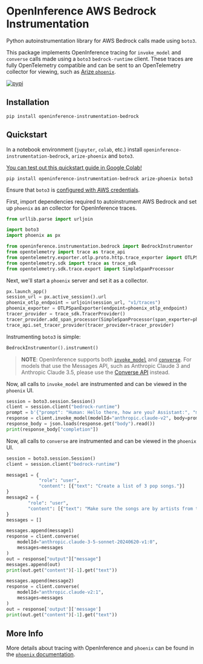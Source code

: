 # OpenInference AWS Bedrock Instrumentation

Python autoinstrumentation library for AWS Bedrock calls made using `boto3`.

This package implements OpenInference tracing for `invoke_model` and `converse` calls made using a `boto3` `bedrock-runtime` client. These traces are fully OpenTelemetry compatible and can be sent to an OpenTelemetry collector for viewing, such as [Arize `phoenix`](https://github.com/Arize-ai/phoenix).

[![pypi](https://badge.fury.io/py/openinference-instrumentation-bedrock.svg)](https://pypi.org/project/openinference-instrumentation-bedrock/)

## Installation

```shell
pip install openinference-instrumentation-bedrock
```

## Quickstart

In a notebook environment (`jupyter`, `colab`, etc.) install `openinference-instrumentation-bedrock`, `arize-phoenix` and `boto3`.

[You can test out this quickstart guide in Google Colab!](https://colab.research.google.com/github/Arize-ai/phoenix/blob/main/tutorials/integrations/bedrock_tracing_tutorial.ipynb)

```shell
pip install openinference-instrumentation-bedrock arize-phoenix boto3
```

Ensure that `boto3` is [configured with AWS credentials](https://boto3.amazonaws.com/v1/documentation/api/latest/guide/credentials.html).

First, import dependencies required to autoinstrument AWS Bedrock and set up `phoenix` as an collector for OpenInference traces.

```python
from urllib.parse import urljoin

import boto3
import phoenix as px

from openinference.instrumentation.bedrock import BedrockInstrumentor
from opentelemetry import trace as trace_api
from opentelemetry.exporter.otlp.proto.http.trace_exporter import OTLPSpanExporter
from opentelemetry.sdk import trace as trace_sdk
from opentelemetry.sdk.trace.export import SimpleSpanProcessor
```

Next, we'll start a `phoenix` server and set it as a collector.

```python
px.launch_app()
session_url = px.active_session().url
phoenix_otlp_endpoint = urljoin(session_url, "v1/traces")
phoenix_exporter = OTLPSpanExporter(endpoint=phoenix_otlp_endpoint)
tracer_provider = trace_sdk.TracerProvider()
tracer_provider.add_span_processor(SimpleSpanProcessor(span_exporter=phoenix_exporter))
trace_api.set_tracer_provider(tracer_provider=tracer_provider)
```

Instrumenting `boto3` is simple:

```python
BedrockInstrumentor().instrument()
```

> **NOTE**:
> OpenInference supports both [`invoke_model`](https://botocore.amazonaws.com/v1/documentation/api/latest/reference/services/bedrock-runtime/client/invoke_model.html#BedrockRuntime.Client.invoke_model) and [`converse`](https://boto3.amazonaws.com/v1/documentation/api/latest/reference/services/bedrock-runtime/client/converse.html#). For models that use the Messages API, such as Anthropic Claude 3 and Anthropic Claude 3.5, please use the [Converse API](https://docs.aws.amazon.com/bedrock/latest/APIReference/API_runtime_Converse.html) instead.

Now, all calls to `invoke_model` are instrumented and can be viewed in the `phoenix` UI.

```python
session = boto3.session.Session()
client = session.client("bedrock-runtime")
prompt = b'{"prompt": "Human: Hello there, how are you? Assistant:", "max_tokens_to_sample": 1024}'
response = client.invoke_model(modelId="anthropic.claude-v2", body=prompt)
response_body = json.loads(response.get("body").read())
print(response_body["completion"])
```

Now, all calls to `converse` are instrumented and can be viewed in the `phoenix` UI.

```python
session = boto3.session.Session()
client = session.client("bedrock-runtime")

message1 = {
            "role": "user",
            "content": [{"text": "Create a list of 3 pop songs."}]
}
message2 = {
        "role": "user",
        "content": [{"text": "Make sure the songs are by artists from the United Kingdom."}]
}
messages = []

messages.append(message1)
response = client.converse(
    modelId="anthropic.claude-3-5-sonnet-20240620-v1:0",
    messages=messages
)
out = response["output"]["message"]
messages.append(out)
print(out.get("content")[-1].get("text"))

messages.append(message2)
response = client.converse(
    modelId="anthropic.claude-v2:1",
    messages=messages
)
out = response['output']['message']
print(out.get("content")[-1].get("text"))
```

## More Info

More details about tracing with OpenInference and `phoenix` can be found in the [`phoenix` documentation](https://docs.arize.com/phoenix).
